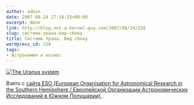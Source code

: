 ```yaml
---
author: admin
date: 2007-08-24 17:34:33+00:00
excerpt: None
link: http://blog.not-a-kernel-guy.com/2007/08/24/228
slug: система-урана-вид-сбоку
title: Система Урана. Вид сбоку
wordpress_id: 228
tags:
- Астрономия и космос
---
```


[![The Uranus system](http://blog.not-a-kernel-guy.com/wp-content/uploads/2007/08/phot-37-07-preview.jpg)](http://blog.not-a-kernel-guy.com/wp-content/uploads/2007/08/phot-37-07-normal.jpg)

Взято с [сайта ESO (European Organisation for Astronomical Research in the Southern Hemisphere / Европейской Организации Астрономических Исследований в Южном Полушарии) ](http://www.eso.org/public/outreach/press-rel/pr-2007/pr-37-07.html).
